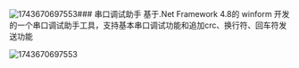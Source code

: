 ![1743670697553](https://github.com/user-attachments/assets/cd5d2db4-32fd-4058-a40f-c05cae8d0cf5)### 串口调试助手
基于.Net Framework 4.8的 winform 开发的一个串口调试助手工具，支持基本串口调试功能和追加crc、换行符、回车符发送功能


![1743670697553](https://github.com/user-attachments/assets/a4c34522-9fe5-4826-b56f-92536af1001d)
